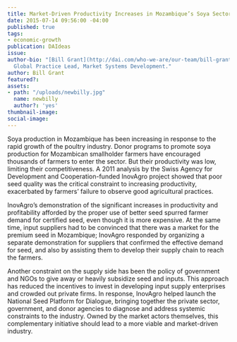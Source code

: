 ```yaml
---
title: Market-Driven Productivity Increases in Mozambique’s Soya Sector
date: 2015-07-14 09:56:00 -04:00
published: true
tags:
- economic-growth
publication: DAIdeas
issue: 
author-bio: "[Bill Grant](http://dai.com/who-we-are/our-team/bill-grant) is DAI's
  Global Practice Lead, Market Systems Development."
author: Bill Grant
featured?: 
assets:
- path: "/uploads/newbilly.jpg"
  name: newbilly
  author?: 'yes'
thumbnail-image: 
social-image: 
---
```


<p>Soya production in Mozambique has been increasing in response to the rapid growth of the poultry industry. Donor programs to promote soya production for Mozambican smallholder farmers have encouraged thousands of farmers to enter the sector. But their productivity was low, limiting their competitiveness. A 2011 analysis by the Swiss Agency for Development and Cooperation-funded InovAgro project showed that poor seed quality was the critical constraint to increasing productivity, exacerbated by farmers’ failure to observe good agricultural practices. </p>



<p>InovAgro’s demonstration of the significant increases in productivity and profitability afforded by the proper use of better seed spurred farmer demand for certified seed, even though it is more expensive. At the same time,  input suppliers had to be convinced that there was a market for the premium seed in Mozambique; InovAgro responded by organizing a separate demonstration for suppliers that confirmed the effective demand for seed, and also by assisting them to develop their supply chain to reach the farmers.</p>
<p>Another constraint on the supply side has been the policy of government and NGOs to give away or heavily subsidize seed and inputs. This approach has reduced the incentives to invest in developing input supply enterprises and crowded out private firms. In response, InovAgro helped launch the National Seed Platform for Dialogue, bringing together the private sector, government, and donor agencies to diagnose and address systemic constraints to the industry. Owned by the market actors themselves, this complementary initiative should lead to a more viable and market-driven industry.</p>
